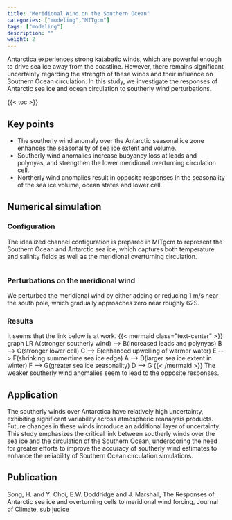 ```yaml
---
title: "Meridional Wind on the Southern Ocean"
categories: ["modeling","MITgcm"]
tags: ["modeling"]
description: ""
weight: 2
---
```


Antarctica experiences strong katabatic winds, which are powerful enough to drive sea ice away from the coastline. However, there remains significant uncertainty regarding the strength of these winds and their influence on Southern Ocean circulation. In this study, we investigate the responses of Antarctic sea ice and ocean circulation to southerly wind perturbations.

{{< toc >}}

## Key points
- The southerly wind anomaly over the Antarctic seasonal ice zone enhances the seasonality of sea ice extent and volume.
- Southerly wind anomalies increase buoyancy loss at leads and polynyas, and strengthen the lower meridional overturning circulation cell. 
- Northerly wind anomalies result in opposite responses in the seasonality of the sea ice volume, ocean states and lower cell. 

## Numerical simulation
### Configuration
The idealized channel configuration is prepared in MITgcm to represent the Southern Ocean and Antarctic sea ice, which captures both temperature and salinity fields as well as the meridional overturning circulation.
<div class="col-sm-4 portfolio-item shuffle-item">
  <a href="airseacouple"><img src="/files/research_figs/fig2_TS_snap_v2.png" alt=""></a>
</div>

### Perturbations on the meridional wind
We perturbed the meridional wind by either adding or reducing 1 m/s near the south pole, which gradually approaches zero near roughly 62S.

### Results
It seems that the link below is at work.
{{< mermaid class="text-center" >}}
graph LR
    A(stronger southerly wind) --> B(increased leads and polynyas)
    B --> C(stronger lower cell)
    C --> E(enhanced upwelling of warmer water)
    E --> F(shrinking summertime sea ice edge)
    A --> D(larger sea ice extent in winter)
    F --> G(greater sea ice seasonality)
    D --> G
{{< /mermaid >}}
The weaker southerly wind anomalies seem to lead to the opposite responses.

## Application
The southerly winds over Antarctica have relatively high uncertainty, exhibiting significant variability across atmospheric reanalysis products. Future changes in these winds introduce an additional layer of uncertainty. This study emphasizes the critical link between southerly winds over the sea ice and the circulation of the Southern Ocean, underscoring the need for greater efforts to improve the accuracy of southerly wind estimates to enhance the reliability of Southern Ocean circulation simulations.

## Publication
Song, H. and Y. Choi, E.W. Doddridge and J. Marshall, The Responses of Antarctic sea ice and overturning cells to meridional wind forcing, Journal of Climate, sub judice
